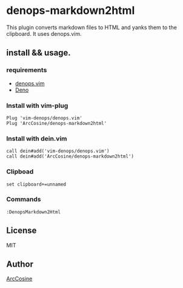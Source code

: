 # denops-markdown2html

This plugin converts markdown files to HTML and yanks them to the clipboard.
It uses denops.vim.

## install && usage.

### requirements

-   [denops.vim](https://github.com/vim-denops/denops.vim)
-   [Deno](https://deno.land/)

### Install with vim-plug

    Plug 'vim-denops/denops.vim'
    Plug 'ArcCosine/denops-markdown2html'

### Install with dein.vim

    call dein#add('vim-denops/denops.vim')
    call dein#add('ArcCosine/denops-markdown2html')

### Clipboad

    set clipboard+=unnamed

### Commands

    :DenopsMarkdown2Html

## License

MIT

## Author

[ArcCosine](https://social.vivaldi.net/@ArcCosine)
